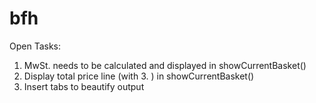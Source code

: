 # bfh
Open Tasks: 
1. MwSt. needs to be calculated and displayed in showCurrentBasket()
2. Display total price line (with 3. ) in showCurrentBasket()
3. Insert tabs to beautify output
